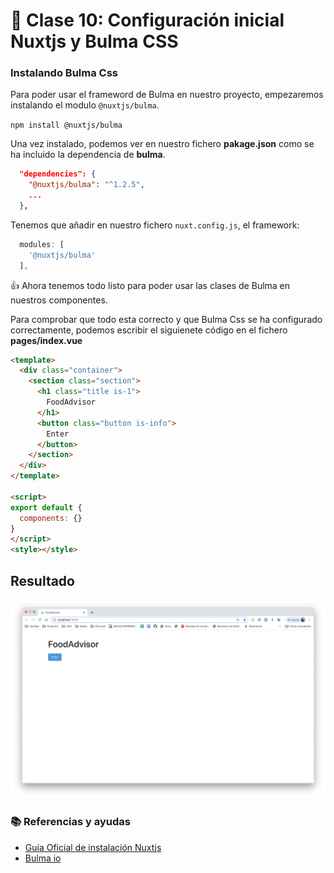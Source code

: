 # 📗 Clase 10: Configuración inicial Nuxtjs y Bulma CSS

### Instalando Bulma Css

Para poder usar el frameword de Bulma en nuestro proyecto, empezaremos instalando el modulo ``@nuxtjs/bulma``.

``npm install @nuxtjs/bulma``

Una vez instalado, podemos ver en nuestro fichero **pakage.json** como se ha incluido la dependencia de **bulma**.

```json
  "dependencies": {
    "@nuxtjs/bulma": "^1.2.5",
    ...
  },
```

Tenemos que añadir en nuestro fichero ``nuxt.config.js``, el framework:

```javascript
  modules: [
    '@nuxtjs/bulma'
  ],
```

👍 Ahora tenemos todo listo para poder usar las clases de Bulma en nuestros componentes.

Para comprobar que todo esta correcto y que Bulma Css se ha configurado correctamente, podemos escribir el siguienete código en el fichero **pages/index.vue**

```html
<template>
  <div class="container">
    <section class="section">
      <h1 class="title is-1">
        FoodAdvisor
      </h1>
      <button class="button is-info">
        Enter
      </button>
    </section>
  </div>
</template>

<script>
export default {
  components: {}
}
</script>
<style></style>
```

## Resultado

![imagen](assets/capturas/clase10/resultado.png)

### 📚 Referencias y ayudas

- [Guía Oficial de instalación Nuxtjs](https://nuxtjs.org/guide/installation)
- [Bulma io](https://bulma.io/)